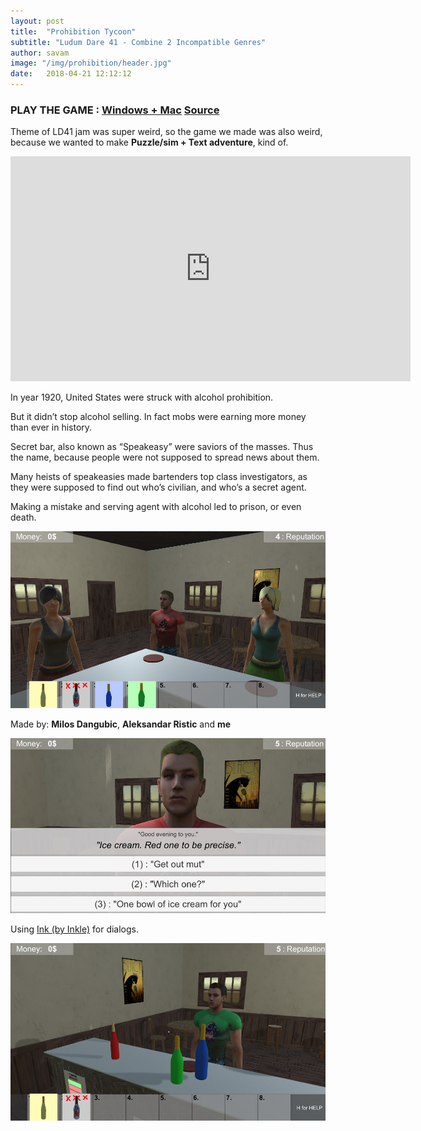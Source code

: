 ```yaml
---
layout: post
title:  "Prohibition Tycoon"
subtitle: "Ludum Dare 41 - Combine 2 Incompatible Genres"
author: savam
image: "/img/prohibition/header.jpg"
date:   2018-04-21 12:12:12
---
```


### PLAY THE GAME : [Windows + Mac](https://gamejolt.com/games/prohibition_tycoon/335270)  [Source](https://bitbucket.org/RusChe/ludumdare2018)

Theme of LD41 jam was super weird, so the game we made was also weird, because we wanted to make **Puzzle/sim + Text adventure**, kind of.

<iframe width="640" height="360" src="https://www.youtube.com/embed/WviMydJiQ9E?rel=0" frameborder="0" allowfullscreen></iframe>

In year 1920, United States were struck with alcohol prohibition.

But it didn’t stop alcohol selling. In fact mobs were earning more money than ever in history.

Secret bar, also known as “Speakeasy” were saviors of the masses. Thus the name, because people were not supposed to spread news about them.

Many heists of speakeasies made bartenders top class investigators, as they were supposed to find out who’s civilian, and who’s a secret agent.

Making a mistake and serving agent with alcohol led to prison, or even death.

<img class="def_image" src="/img/prohibition/shot2.jpg" />

Made by: **Milos Dangubic**, **Aleksandar Ristic** and **me**

<img class="def_image" src="/img/prohibition/shot3.jpg" />

Using [Ink (by Inkle)](https://www.inklestudios.com/ink/) for dialogs.

<img class="def_image" src="/img/prohibition/shot1.jpg" />
